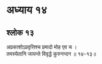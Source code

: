 # अध्याय १४

## श्लोक १३

अप्रकाशोऽप्रवृत्तिश्च प्रमादो मोह एव च ।<br>तमस्येतानि जायन्ते विवृद्धे कुरुनन्दन ॥ १४-१३॥<br><br>

